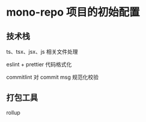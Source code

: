 # mono-repo 项目的初始配置

## 技术栈

ts、tsx、jsx、js 相关文件处理

eslint + prettier 代码格式化

commitlint 对 commit msg 规范化校验

## 打包工具

rollup
